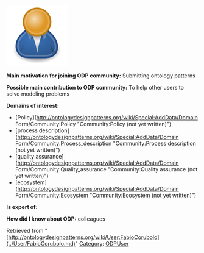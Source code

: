 [![Image:ODPUser.png](../images/a/a6/ODPUser.png)](../Image/ODPUser.png.md "Image:ODPUser.png")




  





__Main motivation for joining ODP community:__ Submitting ontology patterns


__Possible main contribution to ODP community:__ To help other users to solve modeling problems


__Domains of interest:__



* [Policy](http://ontologydesignpatterns.org/wiki/Special:AddData/Domain Form/Community:Policy "Community:Policy (not yet written)")
* [process description](http://ontologydesignpatterns.org/wiki/Special:AddData/Domain Form/Community:Process_description "Community:Process description (not yet written)")
* [quality assurance](http://ontologydesignpatterns.org/wiki/Special:AddData/Domain Form/Community:Quality_assurance "Community:Quality assurance (not yet written)")
* [ecosystem](http://ontologydesignpatterns.org/wiki/Special:AddData/Domain Form/Community:Ecosystem "Community:Ecosystem (not yet written)")


__Is expert of:__


  

__How did I know about ODP:__ colleagues






Retrieved from "[http://ontologydesignpatterns.org/wiki/User:FabioCorubolo](../User/FabioCorubolo.md)"
 [Category](http://ontologydesignpatterns.org/wiki/Special:Categories "Special:Categories"): [ODPUser](../Category/ODPUser.md "Category:ODPUser")